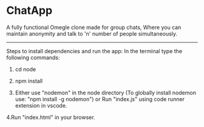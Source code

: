 # ChatApp
A fully functional Omegle clone made for group chats, Where you can maintain anonymity and talk to 'n' number of people simultaneously. 
**********************************************
Steps to install dependencies and run the app:
In the terminal type the following commands:

1. cd node

2. npm install

3. Either use "nodemon" in the node directory
(To globally install nodemon use: "npm install -g nodemon")
or
Run "index.js" using code runner extension in vscode.

4.Run "index.html" in your browser.

